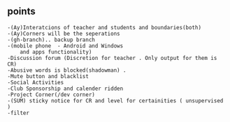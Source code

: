 ## points
	-(Ay)Interatcions of teacher and students and boundaries(both)
	-(Ay)Corners will be the seperations
	-(gh-branch).. backup branch
	-(mobile phone  - Android and Windows
		and apps functionality)
	-Discussion forum (Discretion for teacher . Only output for them is CR)
	-Abusive words is blocked(shadowman) . 
	-Mute button and blacklist
	-Social Activities
	-Club Sponsorship and calender ridden
	-Project Corner(/dev corner)
	-(SUM) sticky notice for CR and level for certainities ( unsupervised )
	-filter

